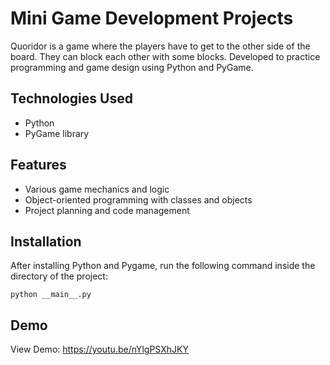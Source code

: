 # Mini Game Development Projects
Quoridor is a game where the players have to get to the other side of the board. They can block each other with some blocks.
Developed to practice programming and game design using Python and PyGame.
## Technologies Used
- Python
- PyGame library
## Features
- Various game mechanics and logic
- Object-oriented programming with classes and objects
- Project planning and code management
## Installation
After installing Python and Pygame, run the following command inside the directory of the project:

`python __main__.py`
## Demo
View Demo: https://youtu.be/nYlgPSXhJKY

